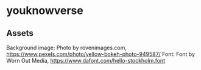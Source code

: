 # youknowverse

## Assets

Background image: Photo by rovenimages.com, https://www.pexels.com/photo/yellow-bokeh-photo-949587/
Font: Font by Worn Out Media, https://www.dafont.com/hello-stockholm.font

